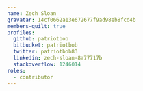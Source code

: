 ```yaml
---
name: Zech Sloan
gravatar: 14cf0662a13e672677f9ad98eb8fcd4b
members-quilt: true
profiles:
  github: patriotbob
  bitbucket: patriotbob
  twitter: patriotbob83
  linkedin: zech-sloan-8a77717b
  stackoverflow: 1246014
roles:
  - contributor
---
```

